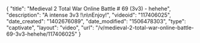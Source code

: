 {
    "title": "Medieval 2 Total War Online Battle # 69 (3v3) - hehehe",
    "description": "A intense 3v3 !\n\nEnjoy!",
    "videoid": "117406025",
    "date_created": "1402676089",
    "date_modified": "1506478303",
    "type": "captivate",
    "layout": "video",
    "url": "\/v\/medieval-2-total-war-online-battle-69-3v3-hehehe\/117406025"
}